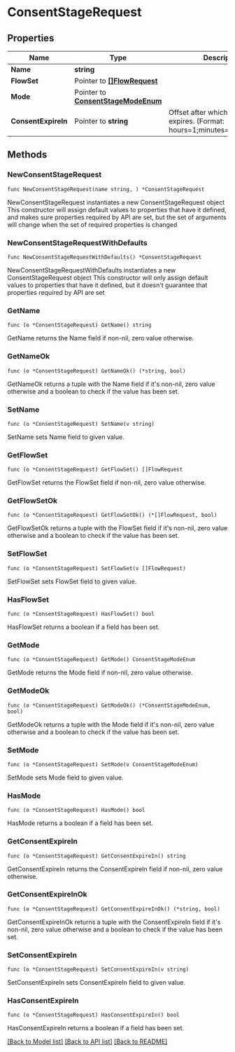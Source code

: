# ConsentStageRequest

## Properties

Name | Type | Description | Notes
------------ | ------------- | ------------- | -------------
**Name** | **string** |  | 
**FlowSet** | Pointer to [**[]FlowRequest**](FlowRequest.md) |  | [optional] 
**Mode** | Pointer to [**ConsentStageModeEnum**](ConsentStageModeEnum.md) |  | [optional] 
**ConsentExpireIn** | Pointer to **string** | Offset after which consent expires. (Format: hours&#x3D;1;minutes&#x3D;2;seconds&#x3D;3). | [optional] 

## Methods

### NewConsentStageRequest

`func NewConsentStageRequest(name string, ) *ConsentStageRequest`

NewConsentStageRequest instantiates a new ConsentStageRequest object
This constructor will assign default values to properties that have it defined,
and makes sure properties required by API are set, but the set of arguments
will change when the set of required properties is changed

### NewConsentStageRequestWithDefaults

`func NewConsentStageRequestWithDefaults() *ConsentStageRequest`

NewConsentStageRequestWithDefaults instantiates a new ConsentStageRequest object
This constructor will only assign default values to properties that have it defined,
but it doesn't guarantee that properties required by API are set

### GetName

`func (o *ConsentStageRequest) GetName() string`

GetName returns the Name field if non-nil, zero value otherwise.

### GetNameOk

`func (o *ConsentStageRequest) GetNameOk() (*string, bool)`

GetNameOk returns a tuple with the Name field if it's non-nil, zero value otherwise
and a boolean to check if the value has been set.

### SetName

`func (o *ConsentStageRequest) SetName(v string)`

SetName sets Name field to given value.


### GetFlowSet

`func (o *ConsentStageRequest) GetFlowSet() []FlowRequest`

GetFlowSet returns the FlowSet field if non-nil, zero value otherwise.

### GetFlowSetOk

`func (o *ConsentStageRequest) GetFlowSetOk() (*[]FlowRequest, bool)`

GetFlowSetOk returns a tuple with the FlowSet field if it's non-nil, zero value otherwise
and a boolean to check if the value has been set.

### SetFlowSet

`func (o *ConsentStageRequest) SetFlowSet(v []FlowRequest)`

SetFlowSet sets FlowSet field to given value.

### HasFlowSet

`func (o *ConsentStageRequest) HasFlowSet() bool`

HasFlowSet returns a boolean if a field has been set.

### GetMode

`func (o *ConsentStageRequest) GetMode() ConsentStageModeEnum`

GetMode returns the Mode field if non-nil, zero value otherwise.

### GetModeOk

`func (o *ConsentStageRequest) GetModeOk() (*ConsentStageModeEnum, bool)`

GetModeOk returns a tuple with the Mode field if it's non-nil, zero value otherwise
and a boolean to check if the value has been set.

### SetMode

`func (o *ConsentStageRequest) SetMode(v ConsentStageModeEnum)`

SetMode sets Mode field to given value.

### HasMode

`func (o *ConsentStageRequest) HasMode() bool`

HasMode returns a boolean if a field has been set.

### GetConsentExpireIn

`func (o *ConsentStageRequest) GetConsentExpireIn() string`

GetConsentExpireIn returns the ConsentExpireIn field if non-nil, zero value otherwise.

### GetConsentExpireInOk

`func (o *ConsentStageRequest) GetConsentExpireInOk() (*string, bool)`

GetConsentExpireInOk returns a tuple with the ConsentExpireIn field if it's non-nil, zero value otherwise
and a boolean to check if the value has been set.

### SetConsentExpireIn

`func (o *ConsentStageRequest) SetConsentExpireIn(v string)`

SetConsentExpireIn sets ConsentExpireIn field to given value.

### HasConsentExpireIn

`func (o *ConsentStageRequest) HasConsentExpireIn() bool`

HasConsentExpireIn returns a boolean if a field has been set.


[[Back to Model list]](../README.md#documentation-for-models) [[Back to API list]](../README.md#documentation-for-api-endpoints) [[Back to README]](../README.md)



